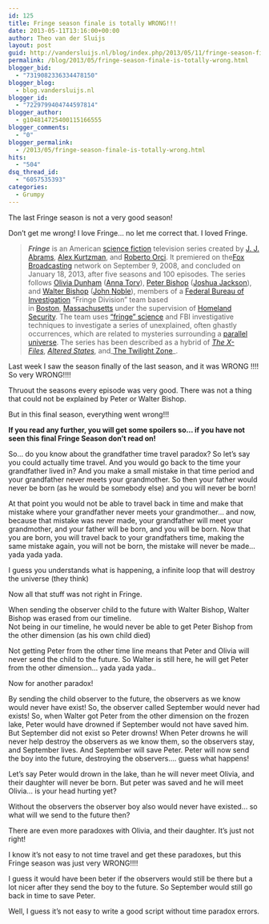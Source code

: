 ```yaml
---
id: 125
title: Fringe season finale is totally WRONG!!!
date: 2013-05-11T13:16:00+00:00
author: Theo van der Sluijs
layout: post
guid: http://vandersluijs.nl/blog/index.php/2013/05/11/fringe-season-finale-is-totally-wrong/
permalink: /blog/2013/05/fringe-season-finale-is-totally-wrong.html
blogger_bid:
  - "7319082336334478150"
blogger_blog:
  - blog.vandersluijs.nl
blogger_id:
  - "7229799404744597814"
blogger_author:
  - g104814725400115166555
blogger_comments:
  - "0"
blogger_permalink:
  - /2013/05/fringe-season-finale-is-totally-wrong.html
hits:
  - "504"
dsq_thread_id:
  - "6057535393"
categories:
  - Grumpy
---
```

The last Fringe season is not a very good season!

Don&#8217;t get me wrong! I love Fringe&#8230; no let me correct that. I loved Fringe.

> _**Fringe**_ is an American [science fiction](http://en.wikipedia.org/wiki/Science_fiction "Science fiction") television series created by [J. J. Abrams](http://en.wikipedia.org/wiki/J._J._Abrams "J. J. Abrams"), [Alex Kurtzman](http://en.wikipedia.org/wiki/Alex_Kurtzman "Alex Kurtzman"), and [Roberto Orci](http://en.wikipedia.org/wiki/Roberto_Orci "Roberto Orci"). It premiered on the[Fox Broadcasting](http://en.wikipedia.org/wiki/Fox_Broadcasting_Company "Fox Broadcasting Company") network on September 9, 2008, and concluded on January 18, 2013, after five seasons and 100 episodes. The series follows [Olivia Dunham](http://en.wikipedia.org/wiki/Olivia_Dunham "Olivia Dunham") ([Anna Torv](http://en.wikipedia.org/wiki/Anna_Torv "Anna Torv")), [Peter Bishop](http://en.wikipedia.org/wiki/Peter_Bishop "Peter Bishop") ([Joshua Jackson](http://en.wikipedia.org/wiki/Joshua_Jackson "Joshua Jackson")), and [Walter Bishop](http://en.wikipedia.org/wiki/Walter_Bishop_(Fringe) "Walter Bishop (Fringe)") ([John Noble](http://en.wikipedia.org/wiki/John_Noble "John Noble")), members of a [Federal Bureau of Investigation](http://en.wikipedia.org/wiki/Federal_Bureau_of_Investigation "Federal Bureau of Investigation") &#8220;Fringe Division&#8221; team based in [Boston](http://en.wikipedia.org/wiki/Boston "Boston"), [Massachusetts](http://en.wikipedia.org/wiki/Massachusetts "Massachusetts") under the supervision of [Homeland Security](http://en.wikipedia.org/wiki/United_States_Department_of_Homeland_Security "United States Department of Homeland Security"). The team uses [&#8220;fringe&#8221; science](http://en.wikipedia.org/wiki/Fringe_science "Fringe science") and FBI investigative techniques to investigate a series of unexplained, often ghastly occurrences, which are related to mysteries surrounding a [parallel universe](http://en.wikipedia.org/wiki/Parallel_universe_(fiction) "Parallel universe (fiction)"). The series has been described as a hybrid of _[The X-Files](http://en.wikipedia.org/wiki/The_X-Files "The X-Files")_, _[Altered States](http://en.wikipedia.org/wiki/Altered_States "Altered States")_, and_[The Twilight Zone](http://en.wikipedia.org/wiki/The_Twilight_Zone_(1959_TV_series) "The Twilight Zone (1959 TV series)")_.

Last week I saw the season finally of the last season, and it was WRONG !!!! So very WRONG!!!!<!--more-->

Thruout the seasons every episode was very good. There was not a thing that could not be explained by Peter or Walter Bishop.

But in this final season, everything went wrong!!!

**If you read any further, you will get some spoilers so&#8230; if you have not seen this final Fringe Season don&#8217;t read on!**

So&#8230; do you know about the grandfather time travel paradox? So let&#8217;s say you could actually time travel. And you would go back to the time your grandfather lived in? And you make a small mistake in that time period and your grandfather never meets your grandmother. So then your father would never be born (as he would be somebody else) and you will never be born!

At that point you would not be able to travel back in time and make that mistake where your grandfather never meets your grandmother&#8230; and now, because that mistake was never made, your grandfather will meet your grandmother, and your father will be born, and you will be born. Now that you are born, you will travel back to your grandfathers time, making the same mistake again, you will not be born, the mistake will never be made&#8230; yada yada yada.

I guess you understands what is happening, a infinite loop that will destroy the universe (they think)

Now all that stuff was not right in Fringe.

When sending the observer child to the future with Walter Bishop, Walter Bishop was erased from our timeline.  
Not being in our timeline, he would never be able to get Peter Bishop from the other dimension (as his own child died)

Not getting Peter from the other time line means that Peter and Olivia will never send the child to the future. So Walter is still here, he will get Peter from the other dimension&#8230; yada yada yada..

Now for another paradox!

By sending the child observer to the future, the observers as we know would never have exist! So, the observer called September would never had exists! So, when Walter got Peter from the other dimension on the frozen lake, Peter would have drowned if September would not have saved him. But September did not exist so Peter drowns! When Peter drowns he will never help destroy the observers as we know them, so the observers stay, and September lives. And September will save Peter. Peter will now send the boy into the future, destroying the observers&#8230;. guess what happens!

Let&#8217;s say Peter would drown in the lake, than he will never meet Olivia, and their daughter will never be born. But peter was saved and he will meet Olivia&#8230; is your head hurting yet?

Without the observers the observer boy also would never have existed&#8230; so what will we send to the future then?

There are even more paradoxes with Olivia, and their daughter. It&#8217;s just not right!

I know it&#8217;s not easy to not time travel and get these paradoxes, but this Fringe season was just very WRONG!!!!

I guess it would have been beter if the observers would still be there but a lot nicer after they send the boy to the future. So September would still go back in time to save Peter.

Well, I guess it&#8217;s not easy to write a good script without time paradox errors.